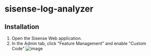 # sisense-log-analyzer

## Installation

1. Open the Sisense Web application.
2. In the Admin tab, click "Feature Management" and enable "Custom Code"
![image](https://user-images.githubusercontent.com/81238182/112159139-31799c80-8bbf-11eb-8265-e2c5fd1d7bfb.png)



